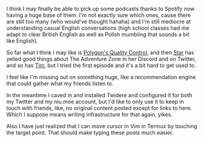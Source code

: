 I think I may finally be able to pick up some podcasts thanks to Spotify now having a huge base of them. I'm not exactly sure which ones, cause there are still too many (who would've thought hahaha) and I'm still mediocre at understanding casual English conversations (high school classes had me adapt to clear British English as well as Polish mumbling that sounds a bit like English).

So far what I think I may like is [Polygon's Quality Control](https://www.polygon.com/quality-control), and then [Star](https://twitter.com/TheStarfishface) has yelled good things about The Adventure Zone in her Discord and on Twitter, and so has [Tim](https://twitter.com/puzzlem00n), but I tried the first episode and it's a bit hard to get used to.

I feel like I'm missing out on something huge, like a recommendation engine that could gather what my friends listen to.

In the meantime I caved in and installed Twidere and configured it for both my Twitter and my niu.moe account, but I'd like to only use it to keep in touch with friends, like, no original content posted except for links to here. Which I suppose means writing infrastructure for that again, yikes.


Also I have just realized that I can move cursor in Vim in Termux by touching the target point. That should make typing these posts much easier.
